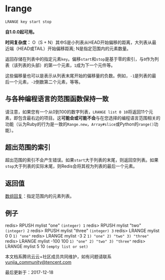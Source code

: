 # lrange

```javascript
LRANGE key start stop
```

**自1.0.0起可用。**

**时间复杂度：** O（S + N）其中S是小列表从HEAD开始偏移的距离，大列表从最近端（HEAD或TAIL）开始偏移距离; N是指定范围内的元素数量。

返回存储在列表中的指定元素`key`。偏移`start`和`stop`是基于零的索引，与`0`作为列表（该列表的头部）的第一个元素，`1`成为下一个元件等。

这些偏移量也可以是表示从列表末尾开始的偏移量的负数。例如，`-1`是列表的最后一个元素，`-2`倒数第二个元素，等等。

## 与各种编程语言的范围函数保持一致

请注意，如果您有一个从0到100的数字列表，`LRANGE list 0 10`将返回11个元素，即包含最右边的项目。这**可能会或可能不会**与在您选择的编程语言范围相关的功能（认为Ruby的行为是一致的`Range.new`，`Array#slice`或Python的`range()`功能）。

## 超出范围的索引

超出范围的索引不会产生错误。如果`start`大于列表的末尾，则返回空列表。如果`stop`大于列表的实际末尾，则Redis会将其视为列表的最后一个元素。

## 返回值

[数组回复](https://redis.io/topics/protocol#array-reply)：指定范围内的元素列表。

## 例子

redis> RPUSH mylist "one" `(integer) 1` redis> RPUSH mylist "two" `(integer) 2` redis> RPUSH mylist "three" `(integer) 3` redis> LRANGE mylist 0 0 `1) "one"` redis> LRANGE mylist -3 2 `1) "one" 2) "two" 3) "three"` redis> LRANGE mylist -100 100 `1) "one" 2) "two" 3) "three"` redis> LRANGE mylist 5 10 `(empty list or set)`

本文档系腾讯云云+社区成员共同维护，如有问题请联系 yunjia_community@tencent.com

最后更新于：2017-12-18
